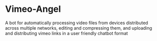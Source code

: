 # Vimeo-Angel
A bot for automatically processing video files from devices distributed across multiple networks, editing and compressing them, and uploading and distributing vimeo links in a user friendly chatbot format
